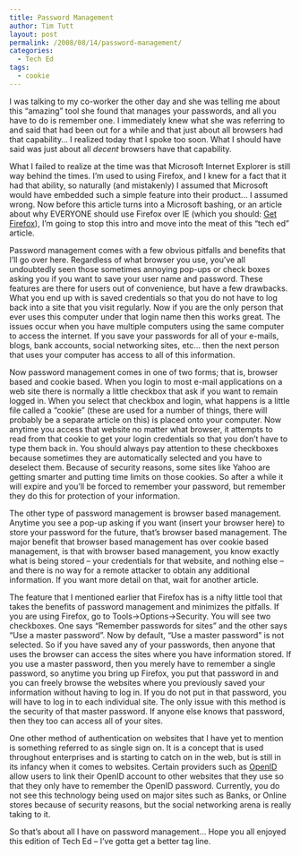 ```yaml
---
title: Password Management
author: Tim Tutt
layout: post
permalink: /2008/08/14/password-management/
categories:
  - Tech Ed
tags:
  - cookie
---
```


I was talking to my co-worker the other day and she was telling me about this &#8220;amazing&#8221; tool she found that manages your passwords, and all you have to do is remember one. I immediately knew what she was referring to and said that had been out for a while and that just about all browsers had that capability&#8230; I realized today that I spoke too soon. What I should have said was just about all *decent* browsers have that capability.

What I failed to realize at the time was that Microsoft Internet Explorer is still way behind the times. I&#8217;m used to using Firefox, and I knew for a fact that it had that ability, so naturally (and mistakenly) I assumed that Microsoft would have embedded such a simple feature into their product&#8230; I assumed wrong. Now before this article turns into a Microsoft bashing, or an article about why EVERYONE should use Firefox over IE (which you should: [Get Firefox][1]), I&#8217;m going to stop this intro and move into the meat of this &#8220;tech ed&#8221; article.

Password management comes with a few obvious pitfalls and benefits that I&#8217;ll go over here. Regardless of what browser you use, you&#8217;ve all undoubtedly seen those sometimes annoying pop-ups or check boxes asking you if you want to save your user name and password. These features are there for users out of convenience, but have a few drawbacks. What you end up with is saved credentials so that you do not have to log back into a site that you visit regularly. Now if you are the only person that ever uses this computer under that login name then this works great. The issues occur when you have multiple computers using the same computer to access the internet. If you save your passwords for all of your e-mails, blogs, bank accounts, social networking sites, etc&#8230; then the next person that uses your computer has access to all of this information.

Now password management comes in one of two forms; that is, browser based and cookie based. When you login to most e-mail applications on a web site there is normally a little checkbox that ask if you want to remain logged in. When you select that checkbox and login, what happens is a little file called a &#8220;cookie&#8221; (these are used for a number of things, there will probably be a separate article on this) is placed onto your computer. Now anytime you access that website no matter what browser, it attempts to read from that cookie to get your login credentials so that you don&#8217;t have to type them back in. You should always pay attention to these checkboxes because sometimes they are automatically selected and you have to deselect them. Because of security reasons, some sites like Yahoo are getting smarter and putting time limits on those cookies. So after a while it will expire and you&#8217;ll be forced to remember your password, but remember they do this for protection of your information.

The other type of password management is browser based management. Anytime you see a pop-up asking if you want (insert your browser here) to store your password for the future, that&#8217;s browser based management. The major benefit that browser based management has over cookie based management, is that with browser based management, you know exactly what is being stored &#8211; your credentials for that website, and nothing else &#8211; and there is no way for a remote attacker to obtain any additional information. If you want more detail on that, wait for another article.

The feature that I mentioned earlier that Firefox has is a nifty little tool that takes the benefits of password management and minimizes the pitfalls. If you are using Firefox, go to Tools->Options->Security. You will see two checkboxes. One says &#8220;Remember passwords for sites&#8221; and the other says &#8220;Use a master password&#8221;. Now by default, &#8220;Use a master password&#8221; is not selected. So if you have saved any of your passwords, then anyone that uses the browser can access the sites where you have information stored. If you use a master password, then you merely have to remember a single password, so anytime you bring up Firefox, you put that password in and you can freely browse the websites where you previously saved your information without having to log in. If you do not put in that password, you will have to log in to each individual site. The only issue with this method is the security of that master password. If anyone else knows that password, then they too can access all of your sites.

One other method of authentication on websites that I have yet to mention is something referred to as single sign on. It is a concept that is used throughout enterprises and is starting to catch on in the web, but is still in its infancy when it comes to websites. Certain providers such as [OpenID][2] allow users to link their OpenID account to other websites that they use so that they only have to remember the OpenID password. Currently, you do not see this technology being used on major sites such as Banks, or Online stores because of security reasons, but the social networking arena is really taking to it.

So that&#8217;s about all I have on password management&#8230; Hope you all enjoyed this edition of Tech Ed &#8211; I&#8217;ve gotta get a better tag line.


 [1]: http://www.mozilla.com/en-US/firefox/
 [2]: http://www.openid.net
